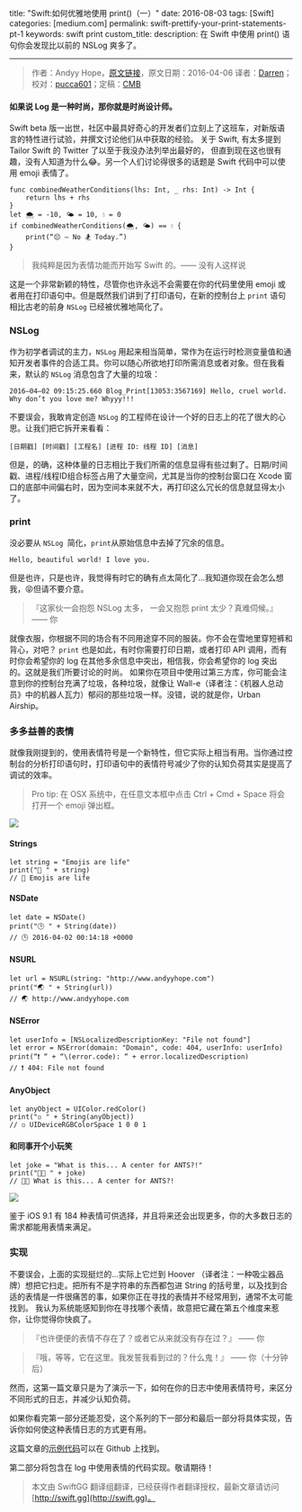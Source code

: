 title: "Swift:如何优雅地使用 print()（一）"
date: 2016-08-03
tags: [Swift]
categories: [medium.com]
permalink: swift-prettify-your-print-statements-pt-1
keywords: swift print
custom_title: 
description: 在 Swift 中使用 print() 语句你会发现比以前的 NSLog 爽多了。

---
> 作者：Andyy Hope，[原文链接](https://medium.com/swift-programming/swift-prettify-your-print-statements-pt-1-64832bb7fafa#.8sxylwim2)，原文日期：2016-04-06
> 译者：[Darren](https://github.com/Harman-darrenchen)；校对：[pucca601](http://weibo.com/601pucca)；定稿：[CMB](https://github.com/chenmingbiao)
  







<!--此处开始正文-->

#### 如果说 Log 是一种时尚，那你就是时尚设计师。

Swift beta 版一出世，社区中最具好奇心的开发者们立刻上了这班车，对新版语言的特性进行试验，并撰文讨论他们从中获取的经验。
关于 Swift, 有太多提到 Tailor Swift 的 Twitter 了以至于我没办法列举出最好的， 但直到现在这也很有趣，没有人知道为什么😂。另一个人们讨论得很多的话题是 Swift 代码中可以使用 emoji 表情了。

```
func combinedWeatherConditions(lhs: Int, _ rhs: Int) -> Int {
    return lhs + rhs
}
let 🌨 = -10, 🌤 = 10, 💧 = 0
if combinedWeatherConditions(🌨, 🌤) == 💧 {
    print(“😔 — No 🏂 Today.”)
}
```

> 我纯粹是因为表情功能而开始写 Swift 的。—— 没有人这样说

这是一个非常新颖的特性，尽管你也许永远不会需要在你的代码里使用 emoji 或者用在打印语句中。但是既然我们讲到了打印语句，在新的控制台上 `print` 语句相比古老的前身 `NSLog` 已经被优雅地简化了。

<!--more-->

### NSLog

作为初学者调试的主力，`NSLog` 用起来相当简单，常作为在运行时检测变量值和通知开发者事件的合适工具。你可以随心所欲地打印所需消息或者对象。但在我看来，默认的 `NSLog` 消息包含了大量的垃圾：

```
2016–04–02 09:15:25.660 Blog_Print[13053:3567169] Hello, cruel world. Why don’t you love me? Whyyy!!!
```

不要误会，我敢肯定创造 `NSLog` 的工程师在设计一个好的日志上的花了很大的心思。让我们把它拆开来看看：

```
[日期戳] [时间戳] [工程名] [进程 ID: 线程 ID] [消息]
```

但是，的确，这种体量的日志相比于我们所需的信息显得有些过剩了。日期/时间戳、进程/线程ID组合标签占用了大量空间，尤其是当你的控制台窗口在 Xcode 窗口的底部中间偏右时，因为空间本来就不大，再打印这么冗长的信息就显得太小了。

### print

没必要从 `NSLog `简化，`print`从原始信息中去掉了冗余的信息。

```
Hello, beautiful world! I love you.
```

但是也许，只是也许，我觉得有时它的确有点太简化了…我知道你现在会怎么想我，😝但请不要介意。

> 『这家伙一会抱怨 NSLog 太多， 一会又抱怨 print 太少？真难伺候。』—— 你

就像衣服，你根据不同的场合有不同用途穿不同的服装。你不会在雪地里穿短裤和背心，对吧？
`print` 也是如此，有时你需要打印日期，或者打印 API 调用，而有时你会希望你的 log 在其他多余信息中突出，相信我，你会希望你的 log 突出的。这就是我们所要讨论的时尚。
如果你在项目中使用过第三方库，你可能会注意到你的控制台充满了垃圾，各种垃圾，就像让 Wall-e（译者注：《机器人总动员》中的机器人瓦力）郁闷的那些垃圾一样。没错，说的就是你，Urban Airship。

### 多多益善的表情

就像我刚提到的，使用表情符号是一个新特性，但它实际上相当有用。当你通过控制台的分析打印语句时，打印语句中的表情符号减少了你的认知负荷其实是提高了调试的效率。

> Pro tip: 
> 在 OSX 系统中，在任意文本框中点击 Ctrl + Cmd + Space 将会打开一个 emoji 弹出框。

![](http://swiftgg-main.b0.upaiyun.com/img/swift-prettify-your-print-statements-pt-1-1.jpeg)

#### Strings

```
let string = "Emojis are life"
print("🔹 " + string)
// 🔹 Emojis are life
```

#### NSDate

```
let date = NSDate()
print("🕒 " + String(date))
// 🕒 2016-04-02 00:14:18 +0000
```

#### NSURL

```
let url = NSURL(string: "http://www.andyyhope.com")
print("🌏 " + String(url))
// 🌏 http://www.andyyhope.com
```

#### NSError

```
let userInfo = [NSLocalizedDescriptionKey: "File not found"]
let error = NSError(domain: "Domain", code: 404, userInfo: userInfo)
print(“❗️ “ + “\(error.code): “ + error.localizedDescription)
// ❗️ 404: File not found
```

#### AnyObject

```
let anyObject = UIColor.redColor()
print("◽️ " + String(anyObject))
// ◽️ UIDeviceRGBColorSpace 1 0 0 1
```

#### 和同事开个小玩笑

```
let joke = "What is this... A center for ANTS?!"
print("🏫🐜 " + joke)
// 🏫🐜 What is this... A center for ANTS?!
```

![](http://swiftgg-main.b0.upaiyun.com/img/swift-prettify-your-print-statements-pt-1-2.jpeg)

鉴于 iOS 9.1 有 184 种表情可供选择，并且将来还会出现更多，你的大多数日志的需求都能用表情来满足。

### 实现

不要误会，上面的实现挺烂的…实际上它烂到 Hoover （译者注：一种吸尘器品牌）想把它扫走。把所有不是字符串的东西都包进 String 的括号里，以及找到合适的表情是一件很痛苦的事，如果你正在寻找的表情并不经常用到，通常不太可能找到。
我认为系统能感知到你在寻找哪个表情，故意把它藏在第五个维度来惹你，让你觉得你快疯了。

>『也许便便的表情不存在了？或者它从来就没有存在过？』 —— 你

>『哦，等等，它在这里。我发誓我看到过的？什么鬼！』 —— 你（十分钟后）

然而，这第一篇文章只是为了演示一下，如何在你的日志中使用表情符号，来区分不同形式的日志，并减少认知负荷。

如果你看完第一部分还能忍受，这个系列的下一部分和最后一部分将具体实现，告诉你如何使这种表情日志的方式更有用。

这篇文章的[示例代码](https://github.com/andyyhope/Blog_PrettyPrint)可以在 Github 上找到。

第二部分将包含在 log 中使用表情的代码实现。敬请期待！

> 本文由 SwiftGG 翻译组翻译，已经获得作者翻译授权，最新文章请访问 [http://swift.gg](http://swift.gg)。